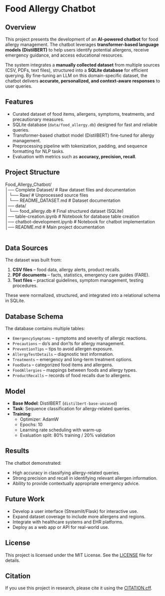 # Food Allergy Chatbot

## Overview
This project presents the development of an **AI-powered chatbot** for food allergy management. The chatbot leverages **transformer-based language models (DistilBERT)** to help users identify potential allergens, receive emergency guidance, and access educational resources.  

The system integrates a **manually collected dataset** from multiple sources (CSV, PDFs, text files), structured into a **SQLite database** for efficient querying. By fine-tuning an LLM on this domain-specific dataset, the chatbot delivers **accurate, personalized, and context-aware responses** to user queries.

## Features
- Curated dataset of food items, allergens, symptoms, treatments, and precautionary measures.
- SQLite database (`data/food_allergy.db`) designed for fast and reliable queries.
- Transformer-based chatbot model (DistilBERT) fine-tuned for allergy management.
- Preprocessing pipeline with tokenization, padding, and sequence formatting for NLP tasks.
- Evaluation with metrics such as **accuracy, precision, recall**.

## Project Structure
Food_Allergy_Chatbot/ <br>
│── Complete Dataset/             # Raw dataset files and documentation <br>
│ └── Raw/                        # Unprocessed source files <br>
│ └── README_DATASET.md           # Dataset documentation <br>
│── data/<br>
│ └── food_allergy.db             # Final structured dataset (SQLite) <br>
│── table-creation.ipynb          # Notebook for database table creation <br>
│── chatbot-development.ipynb     # Notebook for chatbot implementation <br>
│── README.md                     # Main project documentation <br>
 <br>

## Data Sources
The dataset was built from:
1. **CSV files** – food data, allergy alerts, product recalls.  
2. **PDF documents** – facts, statistics, emergency care guides (FARE).  
3. **Text files** – practical guidelines, symptom management, testing procedures.  

These were normalized, structured, and integrated into a relational schema in SQLite.

## Database Schema
The database contains multiple tables:
- `EmergencySymptoms` – symptoms and severity of allergic reactions.  
- `Precautions` – do’s and don’ts for allergy management.  
- `PreventionTips` – tips to avoid allergen exposure.  
- `AllergyTestDetails` – diagnostic test information.  
- `Treatments` – emergency and long-term treatment options.  
- `FoodData` – categorized food items and allergens.  
- `FoodAllergies` – mappings between foods and allergy types.  
- `ProductRecalls` – records of food recalls due to allergens.  

## Model
- **Base Model**: DistilBERT (`distilbert-base-uncased`)  
- **Task**: Sequence classification for allergy-related queries.  
- **Training**:
  - Optimizer: AdamW  
  - Epochs: 10  
  - Learning rate scheduling with warm-up  
  - Evaluation split: 80% training / 20% validation  

## Results
The chatbot demonstrated:
- High accuracy in classifying allergy-related queries.  
- Strong precision and recall in identifying relevant allergen information.  
- Ability to provide contextually appropriate emergency advice.  

## Future Work
- Develop a user interface (Streamlit/Flask) for interactive use.  
- Expand dataset coverage to include more allergens and regions.  
- Integrate with healthcare systems and EHR platforms.  
- Deploy as a web app or API for real-world use.

## License
This project is licensed under the MIT License. See the [LICENSE](LICENSE) file for details.

## Citation
If you use this project in research, please cite it using the [CITATION.cff](CITATION.cff).